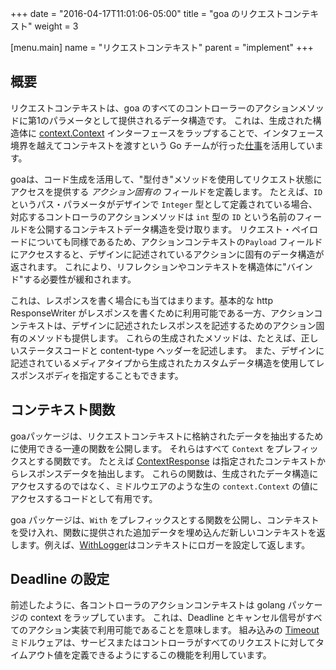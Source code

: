 +++
date = "2016-04-17T11:01:06-05:00"
title = "goa のリクエストコンテキスト"
weight = 3

[menu.main]
name = "リクエストコンテキスト"
parent = "implement"
+++

## 概要

リクエストコンテキストは、goa のすべてのコントローラーのアクションメソッドに第1のパラメータとして提供されるデータ構造です。
これは、生成された構造体に [context.Context](https://godoc.org/golang.org/x/net/context#Context) インターフェースをラップすることで、インタフェース境界を越えてコンテキストを渡すという Go チームが行った[仕事](https://blog.golang.org/context)を活用しています。

goaは、コード生成を活用して、"型付き"メソッドを使用してリクエスト状態にアクセスを提供する *アクション固有の* フィールドを定義します。
たとえば、`ID` というパス・パラメータがデザインで `Integer` 型として定義されている場合、対応するコントローラのアクションメソッドは `int` 型の `ID` という名前のフィールドを公開するコンテキストデータ構造を受け取ります。
リクエスト・ペイロードについても同様であるため、アクションコンテキストの`Payload` フィールドにアクセスすると、デザインに記述されているアクションに固有のデータ構造が返されます。
これにより、リフレクションやコンテキストを構造体に"バインド"する必要性が緩和されます。

これは、レスポンスを書く場合にも当てはまります。基本的な http ResponseWriter がレスポンスを書くために利用可能である一方、アクションコンテキストは、デザインに記述されたレスポンスを記述するためのアクション固有のメソッドも提供します。
これらの生成されたメソッドは、たとえば、正しいステータスコードと content-type ヘッダーを記述します。
また、デザインに記述されているメディアタイプから生成されたカスタムデータ構造を使用してレスポンスボディを指定することもできます。

## コンテキスト関数


goaパッケージは、リクエストコンテキストに格納されたデータを抽出するために使用できる一連の関数を公開します。
それらはすべて `Context` をプレフィックスとする関数です。
たとえば [ContextResponse](http://goa.design/reference/goa/#func-contextresponse-a-name-goa-responsedata-contextresponse-a) は指定されたコンテキストからレスポンスデータを抽出します。
これらの関数は、生成されたデータ構造にアクセスするのではなく、ミドルウエアのような生の `context.Context` の値にアクセスするコードとして有用です。

goa パッケージは、`With` をプレフィックスとする関数を公開し、コンテキストを受け入れ、関数に提供された追加データを埋め込んだ新しいコンテキストを返します。例えば、[WithLogger](http://goa.design/reference/goa/#func-withlogger-a-name-goa-withlogger-a)はコンテキストにロガーを設定して返します。

## Deadline の設定

前述したように、各コントローラのアクションコンテキストは golang パッケージの context をラップしています。
これは、Deadline とキャンセル信号がすべてのアクション実装で利用可能であることを意味します。
組み込みの [Timeout](https://goa.design/reference/goa/middleware/#func-timeout-a-name-middleware-timeout-a) ミドルウェアは、サービスまたはコントローラがすべてのリクエストに対してタイムアウト値を定義できるようにするこの機能を利用しています。
